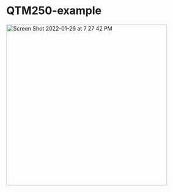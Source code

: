 # QTM250-example
<img width="420" alt="Screen Shot 2022-01-26 at 7 27 42 PM" src="https://user-images.githubusercontent.com/96363818/151271548-9864dd14-d056-49a4-9cd1-e06bd2d5e37d.png">
